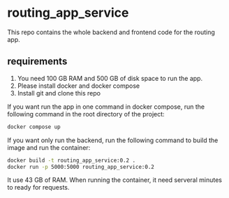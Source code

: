 # routing_app_service

This repo contains the whole backend and frontend code for the routing app.

## requirements

1. You need 100 GB RAM and 500 GB of disk space to run the app.
2. Please install docker and docker compose
3. Install git and clone this repo

If you want run the app in one command in docker compose, run the following command in the root directory of the project:

```bash
docker compose up
```

If you want only run the backend, run the following command to build the image and run the container:


```bash
docker build -t routing_app_service:0.2 .
docker run -p 5000:5000 routing_app_service:0.2
```
It use 43 GB of RAM. When running the container, it need serveral minutes to ready for requests.
